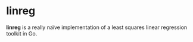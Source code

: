 # linreg

**linreg** is a really naïve implementation of a least squares linear regression toolkit in Go.